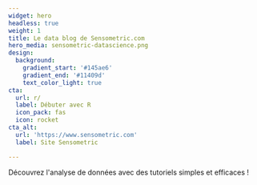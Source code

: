 ```yaml
---
widget: hero
headless: true
weight: 1
title: Le data blog de Sensometric.com
hero_media: sensometric-datascience.png
design:
  background:
    gradient_start: '#145ae6'
    gradient_end: '#11409d'
    text_color_light: true
cta:
  url: r/
  label: Débuter avec R
  icon_pack: fas
  icon: rocket
cta_alt:
  url: 'https://www.sensometric.com'
  label: Site Sensometric

---
```


Découvrez l'analyse de données avec des tutoriels simples et efficaces !

